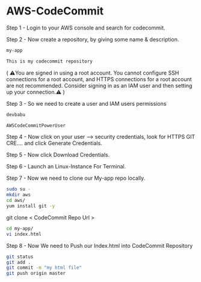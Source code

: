 # AWS-CodeCommit

Step 1 - Login to your AWS console and search for codecommit.

Step 2 - Now create a repository, by giving some name & description.

```sh
my-app
```

```sh
This is my codecommit repository
```
( ⚠️You are signed in using a root account. You cannot configure SSH connections for a root account, and HTTPS connections for a root account are not recommended. Consider signing in as an IAM user and then setting up your connection.⚠️ )

Step 3 - So we need to create a user and IAM users permissions

```sh
devbabu
```

```sh
AWSCodeCommitPowerUser
```

Step 4 - Now click on your user --> security credentials, look for HTTPS GIT CRE.... and click Generate Credentials.

Step 5 - Now click Download Credentials.

Step 6 - Launch an Linux-Instance For Terminal.

Step 7 - Now we need to clone our My-app repo locally.

```sh
sudo su -
mkdir aws
cd aws/
yum install git -y
```
git clone < CodeCommit Repo Url >

```sh
cd my-app/
vi index.html
```

Step 8 - Now We need to Push our Index.html into CodeCommit Repository

```sh
git status
git add .
git commit -m "my html file"
git push origin master
```
